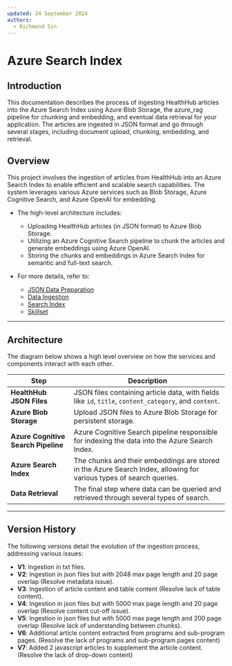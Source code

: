 ```yaml
---
updated: 24 September 2024
authors:
  - Richmond Sin
---
```


# Azure Search Index

## Introduction

This documentation describes the process of ingesting HealthHub articles into the Azure Search Index using Azure Blob Storage, the azure_rag pipeline for chunking and embedding, and eventual data retrieval for your application. The articles are ingested in JSON format and go through several stages, including document upload, chunking, embedding, and retrieval.

## Overview

This project involves the ingestion of articles from HealthHub into an Azure Search Index to enable efficient and scalable search capabilities. The system leverages various Azure services such as Blob Storage, Azure Cognitive Search, and Azure OpenAI for embedding.

- The high-level architecture includes:

  - Uploading HealthHub articles (in JSON format) to Azure Blob Storage.
  - Utilizing an Azure Cognitive Search pipeline to chunk the articles and generate embeddings using Azure OpenAI.
  - Storing the chunks and embeddings in Azure Search Index for semantic and full-text search.

- For more details, refer to:
  - [JSON Data Preparation](https://synapxe-dna.github.io/technical-docs/projects/genai/health-hub/data-pipeline/azure_rag/)
  - [Data Ingestion](https://synapxe-dna.github.io/technical-docs/projects/genai/conversational-assistant/services/search_index/data_ingestion.md)
  - [Search Index](https://synapxe-dna.github.io/technical-docs/projects/genai/conversational-assistant/services/search_index/search_index.md)
  - [Skillset](https://synapxe-dna.github.io/technical-docs/projects/genai/conversational-assistant/services/search_index/skillset.md)

---

## Architecture

The diagram below shows a high level overview on how the services and components interact with each other.

| Step                                | Description                                                                                                         |
| ----------------------------------- | ------------------------------------------------------------------------------------------------------------------- |
| **HealthHub JSON Files**            | JSON files containing article data, with fields like `id`, `title`, `content_category`, and `content`.              |
| **Azure Blob Storage**              | Upload JSON files to Azure Blob Storage for persistent storage.                                                     |
| **Azure Cognitive Search Pipeline** | Azure Cognitive Search pipeline responsible for indexing the data into the Azure Search Index.                      |
| **Azure Search Index**              | The chunks and their embeddings are stored in the Azure Search Index, allowing for various types of search queries. |
| **Data Retrieval**                  | The final step where data can be queried and retrieved through several types of search.                             |

---

## Version History

The following versions detail the evolution of the ingestion process, addressing various issues:

- **V1**: Ingestion in txt files.
- **V2**: Ingestion in json files but with 2048 max page length and 20 page overlap (Resolve metadata issue).
- **V3**: Ingestion of article content and table content (Resolve lack of table content).
- **V4**: Ingestion in json files but with 5000 max page length and 20 page overlap (Resolve content cut-off issue).
- **V5**: Ingestion in json files but with 5000 max page length and 200 page overlap (Resolve lack of understanding between chunks).
- **V6**: Additional article content extracted from programs and sub-program pages. (Resolve the lack of programs and sub-program pages content)
- **V7**: Added 2 javascript articles to supplement the article content. (Resolve the lack of drop-down content)
